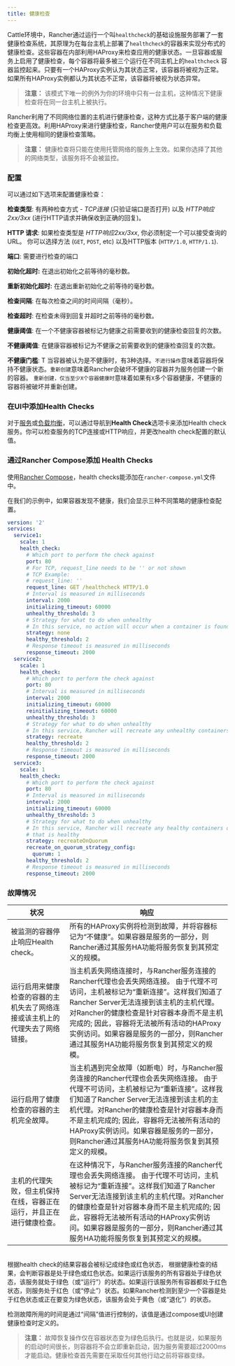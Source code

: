 ```yaml
---
title: 健康检查
---
```


Cattle环境中，Rancher通过运行一个叫`healthcheck`的基础设施服务部署了一套健康检查系统，其原理为在每台主机上部署了`healthcheck`的容器来实现分布式的健康检查。这些容器在内部利用HAProxy来检查应用的健康状态。一旦容器或服务上启用了健康检查，每个容器将最多被三个运行在不同主机上的`healthcheck` 容器监控起来。只要有一个HAProxy实例认为其状态正常，该容器将被视为正常。如果所有HAProxy实例都认为其状态不正常，该容器将被视为状态异常。

> **注意：** 该模式下唯一的例外为你的环境中只有一台主机，这种情况下健康检查将在同一台主机上被执行。


Rancher利用了不同网络位置的主机进行健康检查，这种方式比基于客户端的健康检查更高效。利用HAProxy来进行健康检查，Rancher使用户可以在服务和负载均衡上使用相同的健康检查策略。


> **注意：** 健康检查将只能在使用托管网络的服务上生效。如果你选择了其他的网络类型，该服务将不会被监控。

### 配置

可以通过如下选项来配置健康检查：

**检查类型**: 有两种检查方式 - _TCP连接_ (只验证端口是否打开) 以及 _HTTP响应2xx/3xx_ (进行HTTP请求并确保收到正确的回复)。

**HTTP 请求**: 如果检查类型是 _HTTP响应2xx/3xx_, 你必须制定一个可以接受查询的URL。 你可以选择方法 (`GET`, `POST`, etc) 以及HTTP版本 (`HTTP/1.0`, `HTTP/1.1`).

**端口**: 需要进行检查的端口

**初始化超时:**  在退出初始化之前等待的毫秒数。

**重新初始化超时:** 在退出重新初始化之前等待的毫秒数。

**检查间隔**:  在每次检查之间的时间间隔（毫秒）。

**检查超时**: 在检查未得到回复并超时之前等待的毫秒数。

**健康阈值**:  在一个不健康容器被标记为健康之前需要收到的健康检查回复的次数。

**不健康阈值**: 在健康容器被标记为不健康之前需要收到的健康检查回复的次数。

**不健康门槛**: T
当容器被认为是不健康时，有3种选择。`不进行操作`意味着容器将保持不健康状态。`重新创建`意味着Rancher会破坏不健康的容器并为服务创建一个新的容器。 `重新创建，仅当至少X个容器健康时`意味着如果有`X`多个容器健康，不健康的容器将被破坏并重新创建。

### 在UI中添加Health Checks

对于[服务](/docs/rancher/v1.x/cn/infrastructure/cattle/adding-services/)或[负载均衡](/docs/rancher/v1.x/cn/infrastructure/cattle/adding-load-balancers/)，可以通过导航到**Health Check**选项卡来添加Health check服务。你可以检查服务的TCP连接或HTTP响应，并更改health check配置的默认值。

### 通过Rancher Compose添加 Health Checks

使用[Rancher Compose](/docs/rancher/v1.x/cn/infrastructure/cattle/rancher-compose/)，health checks能添加在`rancher-compose.yml`文件中。

在我们的示例中，如果容器发现不健康，我们会显示三种不同策略的健康检查配置。
```yaml
version: '2'
services:
  service1:
    scale: 1
    health_check:
      # Which port to perform the check against
      port: 80
      # For TCP, request_line needs to be '' or not shown
      # TCP Example:
      # request_line: ''
      request_line: GET /healthcheck HTTP/1.0
      # Interval is measured in milliseconds
      interval: 2000
      initializing_timeout: 60000
      unhealthy_threshold: 3
      # Strategy for what to do when unhealthy
      # In this service, no action will occur when a container is found unhealthy
      strategy: none
      healthy_threshold: 2
      # Response timeout is measured in milliseconds
      response_timeout: 2000
  service2:
    scale: 1
    health_check:
      # Which port to perform the check against
      port: 80
      # Interval is measured in milliseconds
      interval: 2000
      initializing_timeout: 60000
      reinitializing_timeout: 60000
      unhealthy_threshold: 3
      # Strategy for what to do when unhealthy
      # In this service, Rancher will recreate any unhealthy containers
      strategy: recreate
      healthy_threshold: 2
      # Response timeout is measured in milliseconds
      response_timeout: 2000
  service3:
    scale: 1
    health_check:
      # Which port to perform the check against
      port: 80
      # Interval is measured in milliseconds
      interval: 2000
      initializing_timeout: 60000
      unhealthy_threshold: 3
      # Strategy for what to do when unhealthy
      # In this service, Rancher will recreate any healthy containers only if there   is at least 1 container
      # that is healthy
      strategy: recreateOnQuorum
      recreate_on_quorum_strategy_config:
        quorum: 1
      healthy_threshold: 2
      # Response timeout is measured in milliseconds
      response_timeout: 2000
```


### 故障情况

状况 | 响应
----|----
被监测的容器停止响应Health check。| 所有的HAProxy实例将检测到故障，并将容器标记为“不健康”。如果容器是服务的一部分，则Rancher通过其服务HA功能将服务恢复到其预定义的规模。
运行启用来健康检查的容器的主机失去了网络连接或该主机上的代理失去了网络链接。| 当主机丢失网络连接时，与Rancher服务连接的Rancher代理也会丢失网络连接。 由于代理不可访问，主机被标记为“重新连接”。这样我们知道了Rancher Server无法连接到该主机的主机代理。对Rancher的健康检查是针对容器本身而不是主机完成的; 因此，容器将无法被所有活动的HAProxy实例访问。如果容器是服务的一部分，则Rancher通过其服务HA功能将服务恢复到其预定义的规模。
运行启用了健康检查的容器的主机完全故障。| 当主机遇到完全故障（如断电）时，与Rancher服务连接的Rancher代理也会丢失网络连接。 由于代理不可访问，主机被标记为“重新连接”。这样我们知道了Rancher Server无法连接到该主机的主机代理。对Rancher的健康检查是针对容器本身而不是主机完成的; 因此，容器将无法被所有活动的HAProxy实例访问。如果容器是服务的一部分，则Rancher通过其服务HA功能将服务恢复到其预定义的规模。
主机的代理失败，但主机保持在线，容器正在运行，并且正在进行健康检查。| 在这种情况下，与Rancher服务连接的Rancher代理也会丢失网络连接。 由于代理不可访问，主机被标记为“重新连接”。这样我们知道了Rancher Server无法连接到该主机的主机代理。对Rancher的健康检查是针对容器本身而不是主机完成的; 因此，容器将无法被所有活动的HAProxy实例访问。如果容器是服务的一部分，则Rancher通过其服务HA功能将服务恢复到其预定义的规模。

<br/>
根据health check的结果容器会被标记成绿色或红色状态，
根据健康检查的结果，会判断容器是处于绿色或红色状态。如果运行该服务的所有容器处于绿色状态，该服务就处于绿色（或“运行”）的状态。如果运行该服务所有容器都处于红色状态，则服务处于红色（或“停止”）状态。如果Rancher检测到至少一个容器是处于红色状态或正在要变为绿色状态，该服务会处于黄色（或“退化”）的状态。

检测故障所用的时间是通过“间隔”值进行控制的，该值是通过compose或UI创建健康检查时定义的。

> **注意：** 故障恢复操作仅在容器状态变为绿色后执行。也就是说，如果服务的启动时间很长，则容器将不会立即重新启动，因为服务需要超过2000ms才能启动。健康检查首先需要在采取任何其他行动之前将容器变绿。
